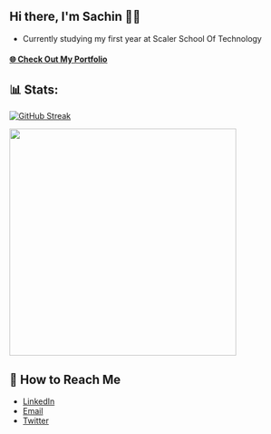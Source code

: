 ## Hi there, I'm Sachin 👋🤗

- Currently studying my first year at Scaler School Of Technology

#### [🌐 Check Out My Portfolio](https://terminal-six-eta.vercel.app/)

<!--
**benodiwal/benodiwal** is a ✨ _special_ ✨ repository because its `README.md` (this file) appears on your GitHub profile.

Here are some ideas to get you started:

- 🔭 I’m currently working on ...
- 🌱 I’m currently learning ...
- 👯 I’m looking to collaborate on ...
- 🤔 I’m looking for help with ...
- 💬 Ask me about ...
- 📫 How to reach me: ...
- 😄 Pronouns: ...
- ⚡ Fun fact: ...
-->

##  📊 Stats:
[![GitHub Streak](https://streak-stats.demolab.com?user=benodiwal&theme=dark&hide_border=true&background=1B1B1B&stroke=FFFFFF&fire=FFFFFF&ring=FFFFFF&dates=C1C1C1&currStreakLabel=E2E2E2&currStreakNum=FFFFFF)](https://git.io/streak-stats)  

<img width=400 src='https://github-readme-stats.vercel.app/api?username=benodiwal&theme=vue-dark&show_icons=true&hide_border=true&count_private=true' />  

## 📡 How to Reach Me
- [LinkedIn](https://www.linkedin.com/in/sachin-beniwal-7537b6256/)
- [Email](mailto:sachinbeniwal0101@gmail.com)
- [Twitter](https://x.com/benodiwal)
